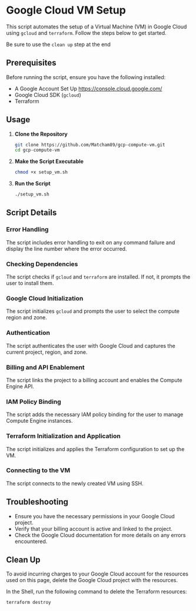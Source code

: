 # Google Cloud VM Setup

This script automates the setup of a Virtual Machine (VM) in Google Cloud using `gcloud` and `terraform`. 
Follow the steps below to get started.

Be sure to use the `clean up` step at the end

## Prerequisites

Before running the script, ensure you have the following installed:

- A Google Account Set Up https://console.cloud.google.com/
- Google Cloud SDK (`gcloud`)
- Terraform

## Usage

1. **Clone the Repository**

   ```bash
   git clone https://github.com/Matcham89/gcp-compute-vm.git
   cd gcp-compute-vm
   ```

2. **Make the Script Executable**

   ```bash
   chmod +x setup_vm.sh
   ```

3. **Run the Script**

   ```bash
   ./setup_vm.sh
   ```

## Script Details

### Error Handling

The script includes error handling to exit on any command failure and display the line number where the error occurred.

### Checking Dependencies

The script checks if `gcloud` and `terraform` are installed. If not, it prompts the user to install them.

### Google Cloud Initialization

The script initializes `gcloud` and prompts the user to select the compute region and zone.

### Authentication

The script authenticates the user with Google Cloud and captures the current project, region, and zone.

### Billing and API Enablement

The script links the project to a billing account and enables the Compute Engine API.

### IAM Policy Binding

The script adds the necessary IAM policy binding for the user to manage Compute Engine instances.

### Terraform Initialization and Application

The script initializes and applies the Terraform configuration to set up the VM.

### Connecting to the VM

The script connects to the newly created VM using SSH.

## Troubleshooting

- Ensure you have the necessary permissions in your Google Cloud project.
- Verify that your billing account is active and linked to the project.
- Check the Google Cloud documentation for more details on any errors encountered.

## Clean Up

To avoid incurring charges to your Google Cloud account for the resources used on this page, delete the Google Cloud project with the resources.

In the Shell, run the following command to delete the Terraform resources:

```bash
terraform destroy
```